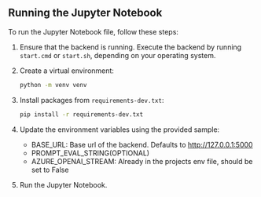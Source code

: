 ## Running the Jupyter Notebook

To run the Jupyter Notebook file, follow these steps:

1. Ensure that the backend is running. Execute the backend by running `start.cmd` or `start.sh`, depending on your operating system.

2. Create a virtual environment:

    ```bash
    python -m venv venv
    ```

3. Install packages from `requirements-dev.txt`:

    ```bash
    pip install -r requirements-dev.txt
    ``` 

4. Update the environment variables using the provided sample:

    - BASE_URL: Base url of the backend. Defaults to http://127.0.0.1:5000
    - PROMPT_EVAL_STRING(OPTIONAL)
    - AZURE_OPENAI_STREAM: Already in the projects env file, should be set to False


5. Run the Jupyter Notebook.